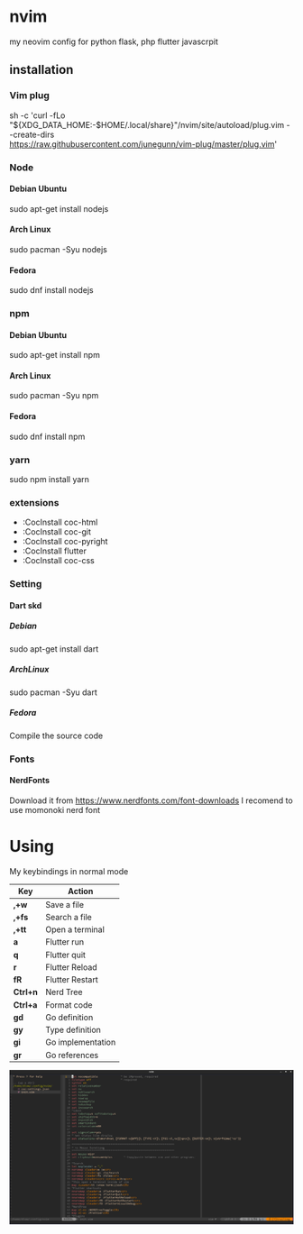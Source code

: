 # nvim
my neovim config for python flask, php flutter javascrpit
## installation
### Vim plug

sh -c 'curl -fLo "${XDG_DATA_HOME:-$HOME/.local/share}"/nvim/site/autoload/plug.vim --create-dirs \
       https://raw.githubusercontent.com/junegunn/vim-plug/master/plug.vim'
       
### Node
#### Debian Ubuntu
sudo apt-get install nodejs
#### Arch Linux
sudo pacman -Syu nodejs
#### Fedora
sudo dnf install nodejs
### npm
#### Debian Ubuntu
sudo apt-get install npm
#### Arch Linux
sudo pacman -Syu npm
#### Fedora
sudo dnf install npm
### yarn
sudo npm install yarn
### extensions 
- :CocInstall coc-html
- :CocInstall coc-git
- :CocInstall coc-pyright
- :CocInstall flutter
- :CocInstall coc-css
### Setting
#### Dart skd
##### Debian 
sudo apt-get install dart
##### ArchLinux 
sudo pacman -Syu dart
##### Fedora
Compile the source code
### Fonts
#### NerdFonts
Download it from https://www.nerdfonts.com/font-downloads
I recomend to use momonoki nerd font
# Using

My keybindings in normal mode

| Key                  | Action                     |
| -------------------- | -------------------------- |
| **,+w**              | Save a file                 |
| **,+fs**             | Search a file               |
| **,+tt**             | Open a terminal            |
| **a**                | Flutter run                |
| **q**                | Flutter quit               |
| **r**                | Flutter Reload             |
| **fR**               | Flutter Restart            |  
| **Ctrl+n**           | Nerd Tree                  |
| **Ctrl+a**           | Format code                |
| **gd**               | Go definition               |
| **gy**               | Type definition             |
| **gi**               | Go implementation          |
| **gr**               | Go references              |

![](./1.png)
